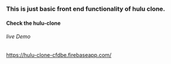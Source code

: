 ### This is just basic front end functionality of hulu clone.
#### Check the hulu-clone 
###### live Demo
https://hulu-clone-cfdbe.firebaseapp.com/

